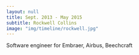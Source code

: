 ```yaml
---
layout: null
title: Sept. 2013 - May 2015
subtitle: Rockwell Collins
image: "img/timeline/rockwell.jpg"
---
```

Software engineer for Embraer, Airbus, Beechcraft
